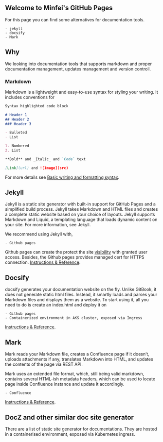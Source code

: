 ## Welcome to Minfei's GitHub Pages

For this page you can find some alternatives for documentation tools. 
```
- jekyll
- docsify
- Mark
```

## Why

We looking into documentation tools that supports markdown and proper documentation management, updates management and version controll.

### Markdown

Markdown is a lightweight and easy-to-use syntax for styling your writing. It includes conventions for

```markdown
Syntax highlighted code block

# Header 1
## Header 2
### Header 3

- Bulleted
- List

1. Numbered
2. List

**Bold** and _Italic_ and `Code` text

[Link](url) and ![Image](src)
```

For more details see [Basic writing and formatting syntax](https://docs.github.com/en/github/writing-on-github/getting-started-with-writing-and-formatting-on-github/basic-writing-and-formatting-syntax).


## Jekyll

Jekyll is a static site generator with built-in support for GitHub Pages and a simplified build process. Jekyll takes Markdown and HTML files and creates a complete static website based on your choice of layouts. Jekyll supports Markdown and Liquid, a templating language that loads dynamic content on your site. For more information, see Jekyll.

We recommend using Jekyll with,
```
- Github pages
```
Github pages can create the protect the site [visibility](https://docs.github.com/en/pages/getting-started-with-github-pages/changing-the-visibility-of-your-github-pages-site) with granted user access. Besides, the Github pages provides managed cert for HTTPS connection.
[Instructions & Reference](https://docs.github.com/en/pages).

## Docsify
docsify generates your documentation website on the fly. Unlike GitBook, it does not generate static html files. Instead, it smartly loads and parses your Markdown files and displays them as a website. To start using it, all you need to do is create an index.html and deploy it on
```
- Github pages
- Containerized environment in AKS cluster, exposed via Ingress
```
[Instructions & Reference](https://docsify.js.org/#/quickstart).

## Mark
Mark reads your Markdown file, creates a Confluence page if it doesn’t, uploads attachments if any, translates Markdown into HTML, and updates the contents of the page via REST API.

Mark uses an extended file format, which, still being valid markdown, contains several HTML-ish metadata headers, which can be used to locate page inside Confluence instance and update it accordingly.

```
- Confluence
```
[Instructions & Reference](https://samizdat.dev/use-markdown-for-confluence/).

## DocZ and other similar doc site generator
There are a list of static site generator for documentations. They are hosted in a containerised environment, exposed via Kubernetes ingress. 
